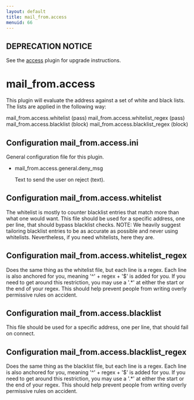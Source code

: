 ```yaml
---
layout: default
title: mail_from.access
menuid: 66
---
```

## DEPRECATION NOTICE

See the [access](http://haraka.github.io/manual/plugins/access.html) plugin
for upgrade instructions.


mail\_from.access
===================

This plugin will evaluate the address against a set of white and black lists.
The lists are applied in the following way:

mail\_from.access.whitelist          (pass)
mail\_from.access.whitelist\_regex   (pass)
mail\_from.access.blacklist          (block)
mail\_from.access.blacklist\_regex   (block)

Configuration mail\_from.access.ini
-------------------------------------

General configuration file for this plugin.

* mail\_from.access.general.deny\_msg

  Text to send the user on reject (text).


Configuration mail\_from.access.whitelist
-------------------------------------------

The whitelist is mostly to counter blacklist entries that match more than
what one would want.  This file should be used for a specific address,
one per line, that should bypass blacklist checks.
NOTE: We heavily suggest tailoring blacklist entries to be as accurate as
possible and never using whitelists.  Nevertheless, if you need whitelists,
here they are.

Configuration mail\_from.access.whitelist\_regex
-------------------------------------------------

Does the same thing as the whitelist file, but each line is a regex.
Each line is also anchored for you, meaning '^' + regex + '$' is added for
you.  If you need to get around this restriction, you may use a '.*' at
either the start or the end of your regex.  This should help prevent people
from writing overly permissive rules on accident.

Configuration mail\_from.access.blacklist
-------------------------------------------

This file should be used for a specific address, one per line, that should
fail on connect.

Configuration mail\_from.access.blacklist\_regex
-------------------------------------------------

Does the same thing as the blacklist file, but each line is a regex.
Each line is also anchored for you, meaning '^' + regex + '$' is added for
you.  If you need to get around this restriction, you may use a '.*' at
either the start or the end of your regex.  This should help prevent people
from writing overly permissive rules on accident.


